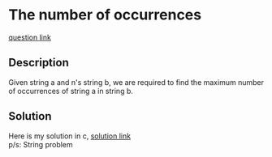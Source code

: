 # The number of occurrences
[question link](https://140.114.85.195/problem/8)

## Description
Given string a and n's string b, we are required to find the maximum number of occurrences of string a in string b.

## Solution
Here is my solution in c, [solution link](https://github.com/SJieNg123/Code-practice/blob/main/Nthu%20IPHTOJ/Problem8-The%20number%20of%20occurrences.c)
<br>p/s: String problem
